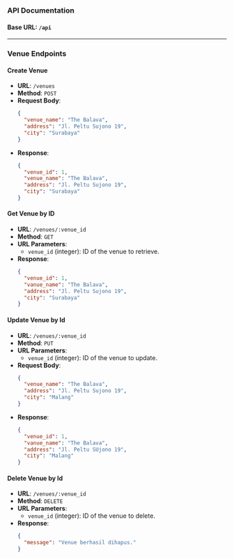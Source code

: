 ### API Documentation

#### Base URL: `/api`
---

### Venue Endpoints

#### Create Venue
- **URL**: `/venues`
- **Method**: `POST`
- **Request Body**:
  ```json
  {
    "venue_name": "The Balava",
    "address": "Jl. Peltu Sujono 19",
    "city": "Surabaya"
  }
  ```
- **Response**:
  ```json
  {
    "venue_id": 1,
    "venue_name": "The Balava",
    "address": "Jl. Peltu Sujono 19",
    "city": "Surabaya"
  }
  ```

#### Get Venue by ID
- **URL**: `/venues/:venue_id`
- **Method**: `GET`
- **URL Parameters**:
  - `venue_id` (integer): ID of the venue to retrieve.
- **Response**:
  ```json
  {
    "venue_id": 1,
    "vanue_name": "The Balava",
    "address": "Jl. Peltu Sujono 19",
    "city": "Surabaya"
  }
  ```

#### Update Venue by Id
- **URL**: `/venues/:venue_id`
- **Method**: `PUT`
- **URL Parameters**:
  - `venue_id` (integer): ID of the venue to update.
- **Request Body**:
  ```json
  {
    "venue_name": "The Balava",
    "address": "Jl. Peltu Sujono 19",
    "city": "Malang"
  }
  ```
- **Response**:
  ```json
  {
    "venue_id": 1,
    "vanue_name": "The Balava",
    "address": "Jl. Peltu SUjono 19",
    "city": "Malang"
  }
  ```

#### Delete Venue by Id
- **URL**: `/venues/:venue_id`
- **Method**: `DELETE`
- **URL Parameters**:
  - `venue_id` (integer): ID of the venue to delete.
- **Response**:
  ```json
  {
    "message": "Venue berhasil dihapus."
  }
  ```
